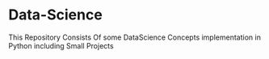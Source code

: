# Data-Science
This Repository Consists Of some DataScience Concepts implementation in Python including Small Projects
